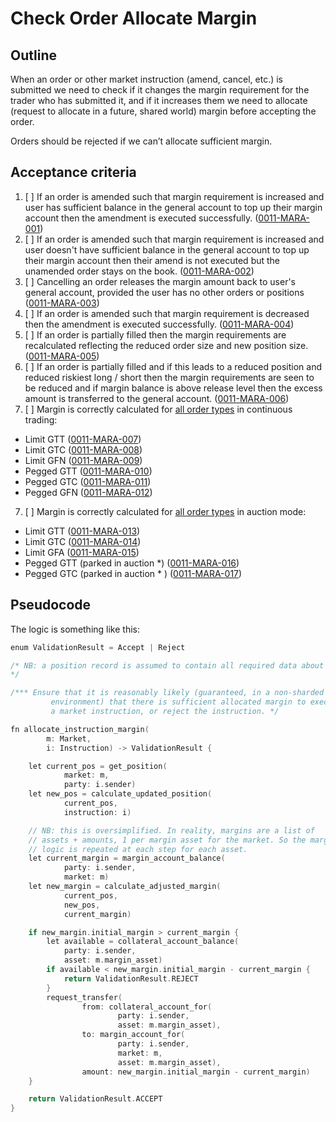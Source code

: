 # Check Order Allocate Margin

## Outline

When an order or other market instruction (amend, cancel, etc.) is submitted we need to check if it changes the margin requirement for the trader who has submitted it, and if it increases them we need to allocate (request to allocate in a future, shared world) margin before accepting the order.

Orders should be rejected if we can’t allocate sufficient margin.

## Acceptance criteria

1. [ ] If an order is amended such that margin requirement is increased and user has sufficient balance in the general account to top up their margin account then the amendment is executed successfully. (<a name="0011-MARA-001" href="#0011-MARA-001">0011-MARA-001</a>)
2. [ ] If an order is amended such that margin requirement is increased and user doesn't have sufficient balance in the general account to top up their margin account then their amend is not executed but the unamended order stays on the book. (<a name="0011-MARA-002" href="#0011-MARA-002">0011-MARA-002</a>)
3. [ ] Cancelling an order releases the margin amount back to user's general account, provided the user has no other orders or positions (<a name="0011-MARA-003" href="#0011-MARA-003">0011-MARA-003</a>)
4. [ ] If an order is amended such that margin requirement is decreased then the amendment is executed successfully. (<a name="0011-MARA-004" href="#0011-MARA-004">0011-MARA-004</a>)
5. [ ] If an order is partially filled then the margin requirements are recalculated reflecting the reduced order size and new position size. (<a name="0011-MARA-005" href="#0011-MARA-005">0011-MARA-005</a>)
6. [ ] If an order is partially filled and if this leads to a reduced position and reduced riskiest long / short then the margin requirements are seen to be reduced and if margin balance is above release level then the excess amount is transferred to the general account. (<a name="0011-MARA-006" href="#0011-MARA-006">0011-MARA-006</a>)
7. [ ] Margin is correctly calculated for [all order types](./0014-ORDT-order_types.md) in continuous trading:
- Limit GTT (<a name="0011-MARA-007" href="#0011-MARA-007">0011-MARA-007</a>)
- Limit GTC (<a name="0011-MARA-008" href="#0011-MARA-008">0011-MARA-008</a>)
- Limit GFN (<a name="0011-MARA-009" href="#0011-MARA-009">0011-MARA-009</a>)
- Pegged GTT (<a name="0011-MARA-010" href="#0011-MARA-010">0011-MARA-010</a>)
- Pegged GTC (<a name="0011-MARA-011" href="#0011-MARA-011">0011-MARA-011</a>)
- Pegged GFN (<a name="0011-MARA-012" href="#0011-MARA-012">0011-MARA-012</a>)
7. [ ] Margin is correctly calculated for [all order types](./0014-ORDT-order_types.md) in auction mode:
- Limit GTT (<a name="0011-MARA-013" href="#0011-MARA-013">0011-MARA-013</a>)
- Limit GTC (<a name="0011-MARA-014" href="#0011-MARA-014">0011-MARA-014</a>)
- Limit GFA (<a name="0011-MARA-015" href="#0011-MARA-015">0011-MARA-015</a>)
- Pegged GTT (parked in auction \*) (<a name="0011-MARA-016" href="#0011-MARA-016">0011-MARA-016</a>)
- Pegged GTC (parked in auction \* ) (<a name="0011-MARA-017" href="#0011-MARA-017">0011-MARA-017</a>)

## Pseudocode

The logic is something like this:

```go
enum ValidationResult = Accept | Reject

/* NB: a position record is assumed to contain all required data about a trader's open volume and active orders to calculate margin. For example, this means containing or being able calculate the 'net worst' long and short positions given all orders.
*/

/*** Ensure that it is reasonably likely (guaranteed, in a non-sharded
		 environment) that there is sufficient allocated margin to execute
		 a market instruction, or reject the instruction. */

fn allocate_instruction_margin(
		m: Market,
		i: Instruction) -> ValidationResult {

	let current_pos = get_position(
			market: m,
			party: i.sender)
	let new_pos = calculate_updated_position(
			current_pos,
			instruction: i)

	// NB: this is oversimplified. In reality, margins are a list of
	// assets + amounts, 1 per margin asset for the market. So the margin
	// logic is repeated at each step for each asset.
	let current_margin = margin_account_balance(
			party: i.sender,
			market: m)
	let new_margin = calculate_adjusted_margin(
			current_pos,
			new_pos,
			current_margin)

	if new_margin.initial_margin > current_margin {
		let available = collateral_account_balance(
			party: i.sender,
			asset: m.margin_asset)
		if available < new_margin.initial_margin - current_margin {
			return ValidationResult.REJECT
		}
		request_transfer(
				from: collateral_account_for(
						party: i.sender,
						asset: m.margin_asset),
				to: margin_account_for(
						party: i.sender,
						market: m,
						asset: m.margin_asset),
				amount: new_margin.initial_margin - current_margin)
	}

	return ValidationResult.ACCEPT
}
```
